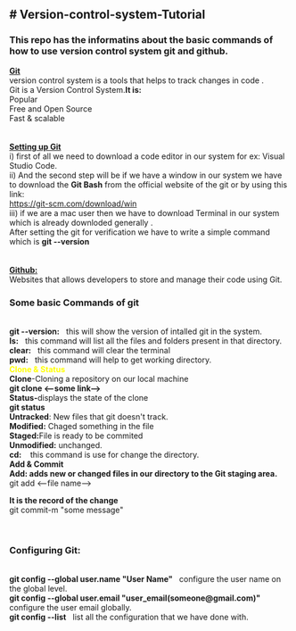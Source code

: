 <h2># Version-control-system-Tutorial</h2>
<h3>This repo has the informatins about the basic commands of how to use version control system git and github.</h3>
<b><u>Git</u></b>
<br>
version control system is a tools that helps to track changes in code .
<br>
Git is a Version Control System.<b>It is:</b>
<br>
Popular
<br>
Free and Open Source
<br>
Fast & scalable
<br>
<br>
<br>
<b><u>Setting up Git</u></b>
<br>
i) first of all we need to download a code editor in our system for ex: Visual Studio Code.
<br>
ii) And the second step will be if we have a window in our system we have to download the <b>Git Bash</b> from the official website of the git or by using this link:
<br><u>https://git-scm.com/download/win</u>
<br>
iii) if we are a mac user then we have to download Terminal in our system which is already downloded generally .
<br>
After setting the git for verification we have to write a simple command which is <b>git --version</b>
<br>
<br>
<br>
<b><u>Github:</u></b>
<br>
Websites that allows developers to store and manage their code using Git.
<br>

<h3>Some basic Commands of git</h3>
<br>
<b>git --version:</b> &nbsp;   this will show the version of intalled git in the system.
<br>
<b>ls:</b> &nbsp;   this command will list all the files and folders present in that directory.
<br>
<b>clear:</b> &nbsp;   this command will clear the terminal
<br>
<b>pwd:</b> &nbsp;  this command will help to get working directory.
<br>
<b style="color:yellow">Clone & Status</b> 
<br>
<b>Clone</b>-Cloning a repository on our local machine
<br>
<b>git clone <--some link--></b>
<br>
<b>Status-</b>displays the state of the clone
  <br>
<b>git status</b>
   <br>
  <b>Untracked</b>: New files that git doesn't track.
  <br>
  <b>Modified:</b> Chaged something in the file
  <br>
  <b>Staged:</b>File is ready to be commited
  <br>
  <b>Unmodified:</b> unchanged.
  <br>
<b>cd:</b>  &nbsp;&nbsp; this command is use for change the directory.
<br>
<b>Add & Commit</b>
<br>
<b>Add: adds new or changed files in our directory to the Git staging area.</b>
<br>
git add <--file name-->
<br>

<b>It is the record of the  change </b>
<br>
git commit-m "some message"

<br>
<h3>Configuring Git:</h3>
<br>
<b>git config --global user.name "User Name"</b> &nbsp; configure the user name on the global level.
<br>
<b>git config --global user.email "user_email(someone@gmail.com)"</b>  &nbsp; configure the user email globally.
<br>
<b>git config --list</b> &nbsp; list all the configuration that we have done with.






